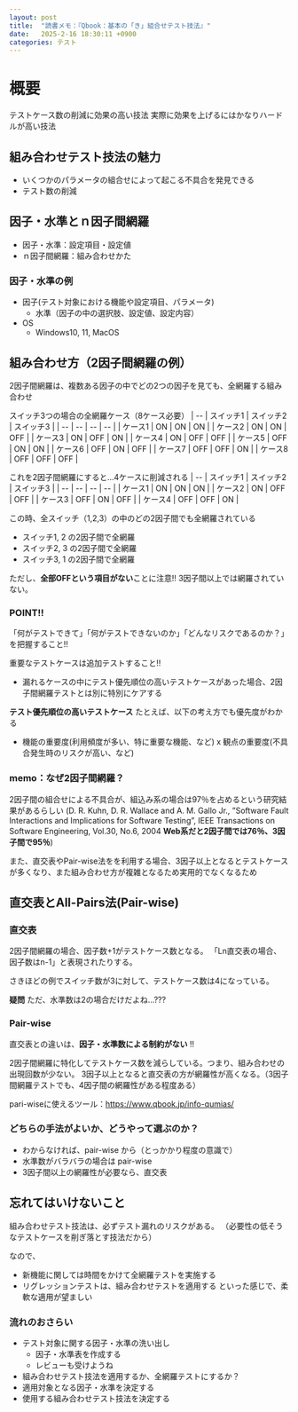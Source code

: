 ```yaml
---
layout: post
title:  "読書メモ：『Qbook：基本の「き」組合せテスト技法』"
date:   2025-2-16 18:30:11 +0900
categories: テスト
---
```


# 概要
テストケース数の削減に効果の高い技法
実際に効果を上げるにはかなりハードルが高い技法

## 組み合わせテスト技法の魅力
- いくつかのパラメータの組合せによって起こる不具合を発見できる
- テスト数の削減

## 因子・水準とｎ因子間網羅
- 因子・水準：設定項目・設定値
- ｎ因子間網羅：組み合わせかた

### 因子・水準の例
- 因子(テスト対象における機能や設定項目、パラメータ)
  - 水準（因子の中の選択肢、設定値、設定内容）
- OS
  - Windows10, 11, MacOS

## 組み合わせ方（2因子間網羅の例）
2因子間網羅は、複数ある因子の中でどの2つの因子を見ても、全網羅する組み合わせ

スイッチ3つの場合の全網羅ケース（8ケース必要）
| -- | スイッチ1 | スイッチ2 | スイッチ3 | 
| -- | -- | -- | -- |
| ケース1 | ON | ON | ON |
| ケース2 | ON | ON | OFF |
| ケース3 | ON | OFF | ON |
| ケース4 | ON | OFF | OFF |
| ケース5 | OFF | ON | ON |
| ケース6 | OFF | ON | OFF |
| ケース7 | OFF | OFF | ON |
| ケース8 | OFF | OFF | OFF |

これを2因子間網羅にすると...4ケースに削減される
| -- | スイッチ1 | スイッチ2 | スイッチ3 | 
| -- | -- | -- | -- |
| ケース1 | ON | ON | ON |
| ケース2 | ON | OFF | OFF |
| ケース3 | OFF | ON | OFF |
| ケース4 | OFF | OFF | ON |

この時、全スイッチ（1,2,3）の中のどの2因子間でも全網羅されている
- スイッチ1, 2 の2因子間で全網羅
- スイッチ2, 3 の2因子間で全網羅
- スイッチ3, 1 の2因子間で全網羅

ただし、**全部OFFという項目がない**ことに注意!!
3因子間以上では網羅されていない。

### POINT!!
「何がテストできて」「何がテストできないのか」「どんなリスクであるのか？」を把握すること!!

重要なテストケースは追加テストすること!!
- 漏れるケースの中にテスト優先順位の高いテストケースがあった場合、2因子間網羅テストとは別に特別にケアする


**テスト優先順位の高いテストケース**
たとえば、以下の考え方でも優先度がわかる
- 機能の重要度(利用頻度が多い、特に重要な機能、など) x 観点の重要度(不具合発生時のリスクが高い、など)

### memo：なぜ2因子間網羅？
2因子間の組合せによる不具合が、組込み系の場合は97％を占めるという研究結果があるらしい
(D. R. Kuhn, D. R. Wallace and A. M. Gallo Jr., ”Software Fault Interactions and Implications for  Software Testing”, IEEE Transactions on Software Engineering, Vol.30, No.6, 2004 
**Web系だと2因子間では76％、3因子間で95％**)

また、直交表やPair-wise法をを利用する場合、3因子以上となるとテストケースが多くなり、また組み合わせ方が複雑となるため実用的でなくなるため

## 直交表とAll-Pairs法(Pair-wise)

### 直交表
2因子間網羅の場合、因子数+1がテストケース数となる。
「Ln直交表の場合、因子数はn-1」と表現されたりする。

さきほどの例でスイッチ数が3に対して、テストケース数は4になっている。

**疑問**
ただ、水準数は2の場合だけだよね...???

### Pair-wise
直交表との違いは、**因子・水準数による制約がない** !!

2因子間網羅に特化してテストケース数を減らしている。つまり、組み合わせの出現回数が少ない。
3因子以上となると直交表の方が網羅性が高くなる。（3因子間網羅テストでも、4因子間の網羅性がある程度ある）

pari-wiseに使えるツール：https://www.qbook.jp/info-qumias/

### どちらの手法がよいか、どうやって選ぶのか？

- わからなければ、pair-wise から（とっかかり程度の意識で）
- 水準数がバラバラの場合は pair-wise 
- 3因子間以上の網羅性が必要なら、直交表

## 忘れてはいけないこと
組み合わせテスト技法は、必ずテスト漏れのリスクがある。
（必要性の低そうなテストケースを削ぎ落とす技法だから）

なので、
- 新機能に関しては時間をかけて全網羅テストを実施する
- リグレッションテストは、組み合わせテストを適用する
といった感じで、柔軟な適用が望ましい

### 流れのおさらい
- テスト対象に関する因子・水準の洗い出し
  - 因子・水準表を作成する
  - レビューも受けようね
- 組み合わせテスト技法を適用するか、全網羅テストにするか？
- 適用対象となる因子・水準を決定する
- 使用する組み合わせテスト技法を決定する


